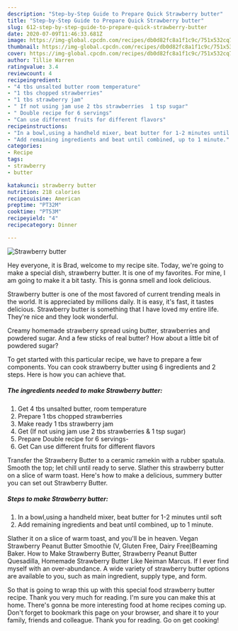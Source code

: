```yaml
---
description: "Step-by-Step Guide to Prepare Quick Strawberry butter"
title: "Step-by-Step Guide to Prepare Quick Strawberry butter"
slug: 612-step-by-step-guide-to-prepare-quick-strawberry-butter
date: 2020-07-09T11:46:33.681Z
image: https://img-global.cpcdn.com/recipes/db0d82fc8a1f1c9c/751x532cq70/strawberry-butter-recipe-main-photo.jpg
thumbnail: https://img-global.cpcdn.com/recipes/db0d82fc8a1f1c9c/751x532cq70/strawberry-butter-recipe-main-photo.jpg
cover: https://img-global.cpcdn.com/recipes/db0d82fc8a1f1c9c/751x532cq70/strawberry-butter-recipe-main-photo.jpg
author: Tillie Warren
ratingvalue: 3.4
reviewcount: 4
recipeingredient:
- "4 tbs unsalted butter room temperature"
- "1 tbs chopped strawberries"
- "1 tbs strawberry jam"
- " If not using jam use 2 tbs strawberries  1 tsp sugar"
- " Double recipe for 6 servings"
- "Can use different fruits for different flavors"
recipeinstructions:
- "In a bowl,using a handheld mixer, beat butter for 1-2 minutes until soft"
- "Add remaining ingredients and beat until combined, up to 1 minute."
categories:
- Recipe
tags:
- strawberry
- butter

katakunci: strawberry butter 
nutrition: 218 calories
recipecuisine: American
preptime: "PT32M"
cooktime: "PT53M"
recipeyield: "4"
recipecategory: Dinner

---
```



![Strawberry butter](https://img-global.cpcdn.com/recipes/db0d82fc8a1f1c9c/751x532cq70/strawberry-butter-recipe-main-photo.jpg)

Hey everyone, it is Brad, welcome to my recipe site. Today, we're going to make a special dish, strawberry butter. It is one of my favorites. For mine, I am going to make it a bit tasty. This is gonna smell and look delicious.

Strawberry butter is one of the most favored of current trending meals in the world. It is appreciated by millions daily. It is easy, it's fast, it tastes delicious. Strawberry butter is something that I have loved my entire life. They're nice and they look wonderful.

Creamy homemade strawberry spread using butter, strawberries and powdered sugar. And a few sticks of real butter? How about a little bit of powdered sugar?


To get started with this particular recipe, we have to prepare a few components. You can cook strawberry butter using 6 ingredients and 2 steps. Here is how you can achieve that.

<!--inarticleads1-->

##### The ingredients needed to make Strawberry butter:

1. Get 4 tbs unsalted butter, room temperature
1. Prepare 1 tbs chopped strawberries
1. Make ready 1 tbs strawberry jam
1. Get  (If not using jam use 2 tbs strawberries &amp; 1 tsp sugar)
1. Prepare  Double recipe for 6 servings-
1. Get Can use different fruits for different flavors


Transfer the Strawberry Butter to a ceramic ramekin with a rubber spatula. Smooth the top; let chill until ready to serve. Slather this strawberry butter on a slice of warm toast. Here&#39;s how to make a delicious, summery butter you can set out Strawberry Butter. 

<!--inarticleads2-->

##### Steps to make Strawberry butter:

1. In a bowl,using a handheld mixer, beat butter for 1-2 minutes until soft
1. Add remaining ingredients and beat until combined, up to 1 minute.


Slather it on a slice of warm toast, and you&#39;ll be in heaven. Vegan Strawberry Peanut Butter Smoothie (V, Gluten Free, Dairy Free)Beaming Baker. How to Make Strawberry Butter, Strawberry Peanut Butter Quesadilla, Homemade Strawberry Butter Like Neiman Marcus. If I ever find myself with an over-abundance. A wide variety of strawberry butter options are available to you, such as main ingredient, supply type, and form. 

So that is going to wrap this up with this special food strawberry butter recipe. Thank you very much for reading. I'm sure you can make this at home. There's gonna be more interesting food at home recipes coming up. Don't forget to bookmark this page on your browser, and share it to your family, friends and colleague. Thank you for reading. Go on get cooking!

